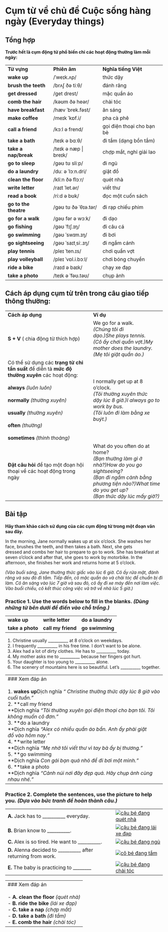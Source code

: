 # Cụm từ về chủ đề Cuộc sống hàng ngày (Everyday things)

## Tổng hợp

**Trước hết là cụm động từ phổ biến chỉ các hoạt động thường làm mỗi ngày:**

|   |   |   |
|---|---|---|
|**Từ vựng**|**Phiên âm**|**Nghĩa tiếng Việt**|
|**wake up**|/ˈweɪk.ʌp/|thức dậy|
|**brush the teeth**|/brʌʃ ðə tiːθ/|đánh răng|
|**get dressed**|/ɡet drest/|mặc quần áo|
|**comb the hair**|/kəʊm ðə heər/|chải tóc|
|**have breakfast**|/hæv ˈbrek.fəst/|ăn sáng|
|**make coffee**|/meɪk ˈkɒf.i/|pha cà phê|
|**call a friend**|/kɔːl ə frend/|gọi điện thoại cho bạn bè|
|**take a bath**|/teɪk ə bɑːθ/|đi tắm (dạng bồn tắm)|
|**take a nap/break**|/teɪk ə næp \| breɪk/|chợp mắt, nghỉ giải lao|
|**go to sleep**|/ɡəʊ tʊ sliːp/|đi ngủ|
|**do a laundry**|/duː ə ˈlɔːn.dri/|giặt đồ|
|**clean the floor**|/kliːn ðə flɔːr/|quét nhà|
|**write letter**|/raɪt ˈlet.ər/|viết thư|
|**read a book**|/riːd ə bʊk/|đọc một cuốn sách|
|**go to the theatre**|/ɡəʊ tʊ ðə ˈθɪə.tər/|đi rạp chiếu phim|
|**go for a walk**|/ɡəʊ fər ə wɔːk/|đi dạo|
|**go fishing**|/ɡəʊ ˈfɪʃ.ɪŋ/|đi câu cá|
|**go swimming**|/ɡəʊ ˈswɪm.ɪŋ/|đi bơi|
|**go sightseeing**|/ɡəʊ ˈsaɪtˌsiː.ɪŋ/|đi ngắm cánh|
|**play tennis**|/pleɪ ˈten.ɪs/|chơi quần vợt|
|**play volleyball**|/pleɪ ˈvɒl.i.bɔːl/|chơi bóng chuyền|
|**ride a bike**|/raɪd ə baɪk/|chạy xe đạp|
|**take a photo**|/teɪk ə ˈfəʊ.təʊ/|chụp ảnh|

## **Cách áp dụng cụm từ trên trong câu giao tiếp thông thường:**

|   |   |
|---|---|
|**Cách áp dụng**|**Ví dụ**|
|**S + V** ( chia động từ thích hợp)|We go for a walk.  <br>_(Chúng tôi đi dạo.)_She plays tennis.  <br>_(Cô ấy chơi quần vợt.)_My mother does the laundry.  <br>_(Mẹ tôi giặt quần áo.)_|
|Có thể sử dụng các **trạng từ chỉ tần suất** để diễn tả **mức độ thường xuyên** các hoạt động:<br><br>**always** _(luôn luôn)_<br><br>**normally** _(thường xuyên)_<br><br>**usually** _(thường xuyên)_<br><br>**often** _(thường)_<br><br>**sometimes** _(thỉnh thoảng)_|I normally get up at 8 o’clock.  <br>_(Tôi thường xuyên thức dậy lúc 8 giờ.)_I always go to work by bus.  <br>_(Tôi luôn đi làm bằng xe buýt.)_|
|**Đặt câu hỏi** để tạo một đoạn hội thoại về các hoạt động trong ngày|What do you often do at home?  <br>_(Bạn thường làm gì ở nhà?)_How do you go sightseeing?  <br>_(Bạn đi ngắm cảnh bằng phương tiện nào?)_What time do you get up?  <br>_(Bạn thức dậy lúc mấy giờ?)_ |

## Bài tập

**Hãy tham khảo cách sử dụng của các cụm động từ trong một đoạn văn sau đây.**

In the morning, Jane normally wakes up at six o’clock. She washes her face, brushes the teeth, and then takes a bath. Next, she gets dressed and combs her hair to prepare to go to work. She has breakfast at seven o’clock and after that, she goes to work by motorbike. In the afternoon, she finishes her work and returns home at 5 o’clock.

_(Vào buổi sáng, Jane thường thức giấc vào lúc 6 giờ. Cô ấy rửa mặt, đánh răng và sau đó đi tắm. Tiếp đến, cô mặc quần áo và chải tóc để chuẩn bị đi làm. Cô ăn sáng vào lúc 7 giờ và sau đó, cô ấy đi xe máy đến nơi làm việc. Vào buổi chiều, cô kết thúc công việc và trở về nhà lúc 5 giờ.)_


### **Practice 1. Use the words below to fill in the blanks. _(Dùng những từ bên dưới để điền vào chỗ trống.)_**

|   |   |   |
|---|---|---|
|**wake up**|**write letter**|**do a laundry**|
|**take a photo**|**call my friend**|**go swimming**|

1. Christine usually __________ at 8 o’clock on weekdays.
2. I frequently __________ in his free time. I don’t want to be alone.
3. Alex had a lot of dirty clothes. He has to __________ today.
4. My mother asks me to __________ because her fingers got hurt.
5. Your daughter is too young to __________ alone.
6. The scenery of mountains here is so beautiful. Let’s __________ together.

|   |
|---|
|### Xem đáp án<br><br>1. **wakes up**Dịch nghĩa _“ Christine thường thức dậy lúc 8 giờ vào cuối tuần.”_<br>2. **call my friend  <br>    **Dịch nghĩa _“Tôi thường xuyên gọi điện thoại cho bạn tôi. Tôi không muốn cô đơn.”_<br>3. **do a laundry  <br>    **Dịch nghĩa _“Alex có nhiều quần áo bẩn. Anh ấy phải giặt đồ vào hôm nay.”_<br>4. **write letter  <br>    **Dịch nghĩa _“Mẹ nhờ tôi viết thư vì tay bà ấy bị thương.”_<br>5. **go swimming  <br>    **Dịch nghĩa _Con gái bạn quá nhỏ để đi bơi một mình.”_<br>6. **take a photo  <br>    **Dịch nghĩa _“Cảnh núi nơi đây đẹp quá. Hãy chụp ảnh cùng nhau nhé.”_|


### **Practice 2. Complete the sentences, use the picture to help you. _(Dựa vào bức tranh để hoàn thành câu.)_**

|   |   |
|---|---|
|**A.** Jack has to __________ everyday.|[![cậu bé đang quét nhà](https://jaxtina.com/wp-content/uploads/2021/12/quet-nha.png "cậu bé đang quét nhà")](https://jaxtina.com/wp-content/uploads/2021/12/quet-nha.png)|
|**B.** Brian know to __________.|[![cậu bé đang lái xe đạp](https://jaxtina.com/wp-content/uploads/2021/12/lai-xe-dap.png "cậu bé đang lái xe đạp")](https://jaxtina.com/wp-content/uploads/2021/12/lai-xe-dap.png)|
|**C.** Alex is so tired. He want to __________.|[![cậu bé đang ngủ](https://jaxtina.com/wp-content/uploads/2021/12/sleep.png "cậu bé đang ngủ")](https://jaxtina.com/wp-content/uploads/2021/12/sleep.png)|
|**D.** Alenna decided to __________ after returning from work.|[![cô bé đang tắm](https://jaxtina.com/wp-content/uploads/2021/12/co-be-dang-tam.png "cô bé đang tắm")](https://jaxtina.com/wp-content/uploads/2021/12/co-be-dang-tam.png)|
|**E.** The baby is practicing to ________|[![cậu bé đang chải tóc](https://jaxtina.com/wp-content/uploads/2021/12/chai-toc.png "cậu bé đang chải tóc")](https://jaxtina.com/wp-content/uploads/2021/12/chai-toc.png)|

|   |
|---|
|### Xem đáp án<br><br>- **A. clean the floor** _(quét nhà)_<br>- **B. ride the bike** _(lái xe đạp)_<br>- **C. take a nap** _(chợp mắt)_<br>- **D. take a bath** _(đi tắm)_<br>- **E. comb the hair** _(chải tóc)_|